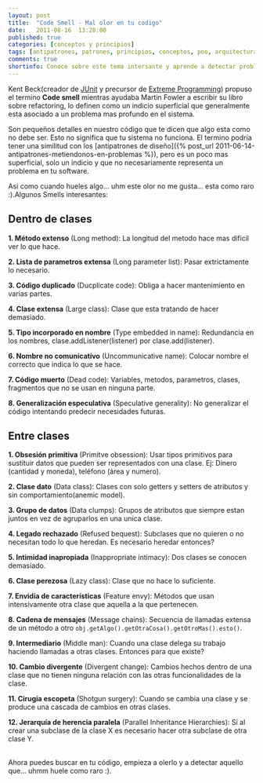 ```yaml
---
layout: post
title:  "Code Smell - Mal olor en tu codigo"
date:   2011-08-16  13:28:00
published: true
categories: [conceptos y principios]
tags: [antipatrones, patrones, principios, conceptos, poo, arquitectura]
comments: true
shortinfo: Conoce sobre este tema intersante y aprende a detectar problemas en el código.
---
```


Kent Beck(creador de [JUnit](http://www.junit.org/ "JUnit") y precursor de [Extreme Programming](http://goo.gl/M3PNEv "Programación extrema")) 
propuso el termino **Code smell** mientras ayudaba Martin Fowler a escribir su libro sobre refactoring, lo definen como un 
indicio superficial que generalmente esta asociado a un problema mas profundo en el sistema.

Son pequeños detalles en nuestro código que te dicen que algo esta como no debe ser. Esto no significa que tu sistema no funciona.
El termino podría tener una similitud con los [antipatrones de diseño]({% post_url 2011-06-14-antipatrones-metiendonos-en-problemas %}), 
pero es un poco mas superficial, solo un indicio y que no necesariamente representa un problema en tu software. 

Asi como cuando hueles algo... uhm este olor no me gusta... esta como raro :).Algunos Smells interesantes:

## Dentro de clases

**1. Método extenso** (Long method): La longitud del metodo hace mas dificil ver lo que hace.

**2. Lista de parametros extensa** (Long parameter list): Pasar extrictamente lo necesario.

**3. Código duplicado** (Ducplicate code): Obliga a hacer mantenimiento en varias partes.

**4. Clase extensa** (Large class): Clase que esta tratando de hacer demasiado.

**5. Tipo incorporado en nombre** (Type embedded in name): Redundancia en los nombres, clase.addListener(listener) por clase.add(listener).

**6. Nombre no comunicativo** (Uncommunicative name): Colocar nombre el correcto que indica lo que se hace.

**7. Código muerto** (Dead code): Variables, metodos, parametros, clases, fragmentos que no se usan en ninguna parte.

**8. Generalización especulativa** (Speculative generality): No generalizar el código intentando predecir necesidades futuras.

## Entre clases

**1. Obsesión primitiva** (Primitve obsession): Usar tipos primitivos para sustituir datos que pueden ser representados con una clase. Ej: Dinero (cantidad y moneda), teléfono (área y numero).

**2. Clase dato** (Data class): Clases con solo getters y setters de atributos y sin comportamiento(anemic model).

**3. Grupo de datos** (Data clumps): Grupos de atributos que siempre estan juntos en vez de agruparlos en una unica clase.

**4. Legado rechazado** (Refused bequest): Subclases que no quieren o no necesitan todo lo que heredan. Es necesario heredar entonces?

**5. Intimidad inapropiada** (Inappropriate intimacy): Dos clases se conocen demasiado.

**6. Clase perezosa** (Lazy class): Clase que no hace lo suficiente.

**7. Envidia de características** (Feature envy): Métodos que usan intensivamente otra clase que aquella a la que pertenecen.

**8. Cadena de mensajes** (Message chains): Secuencia de llamadas extensa de un método a otro `obj.getAlgo().getOtraCosa().getOtroMas().esto()`.

**9. Intermediario** (Middle man): Cuando una clase delega su trabajo haciendo llamadas a otras clases. Entonces para que existe?

**10. Cambio divergente** (Divergent change): Cambios hechos dentro de una clase que no tienen ninguna relación con las otras funcionalidades de la clase.

**11. Cirugía escopeta** (Shotgun surgery): Cuando se cambia una clase y se produce una cascada de cambios en otras clases.

**12. Jerarquía de herencia paralela** (Parallel Inheritance Hierarchies): Si al crear una subclase de la clase X es necesario hacer otra subclase de otra clase Y.<br/><br/>

Ahora puedes buscar en tu código, empieza a olerlo y a detectar aquello que... uhmm huele como raro :).